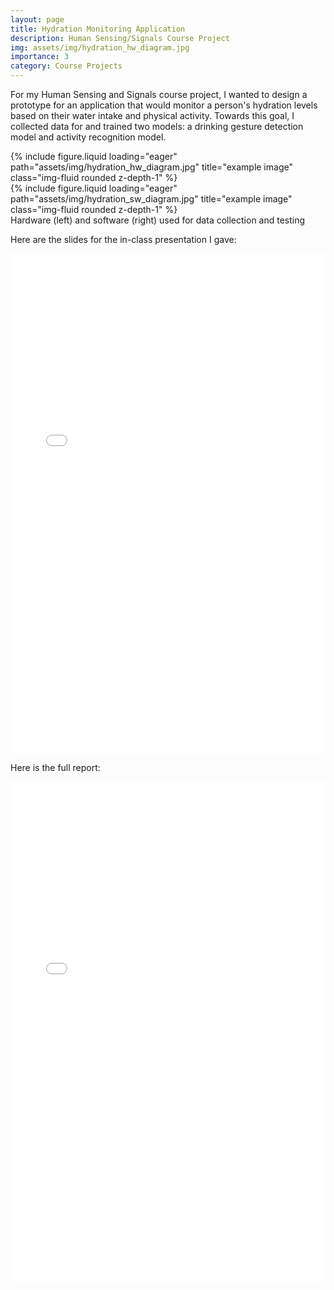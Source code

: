 ```yaml
---
layout: page
title: Hydration Monitoring Application
description: Human Sensing/Signals Course Project
img: assets/img/hydration_hw_diagram.jpg
importance: 3
category: Course Projects
---
```


For my Human Sensing and Signals course project, I wanted to design a prototype for an application that would monitor a person's hydration levels based on their water intake and physical activity. Towards this goal, I collected data for and trained two models: a drinking gesture detection model and activity recognition model.

<div class="row">
    <div class="col-sm mt-3 mt-md-0">
        {% include figure.liquid loading="eager" path="assets/img/hydration_hw_diagram.jpg" title="example image" class="img-fluid rounded z-depth-1" %}
    </div>
    <div class="col-sm mt-3 mt-md-0">
        {% include figure.liquid loading="eager" path="assets/img/hydration_sw_diagram.jpg" title="example image" class="img-fluid rounded z-depth-1" %}
    </div>
</div>
<div class="caption">
    Hardware (left) and software (right) used for data collection and testing
</div>

Here are the slides for the in-class presentation I gave:

<iframe src="{{ '/assets/pdf/human_sensing_project_presentation.pdf' | relative_url }}" 
        width="100%" 
        height="800px" 
        style="border:none;">
</iframe>

Here is the full report:

<iframe src="{{ '/assets/pdf/human_sensing_project_report.pdf' | relative_url }}" 
        width="100%" 
        height="800px" 
        style="border:none;">
</iframe>
